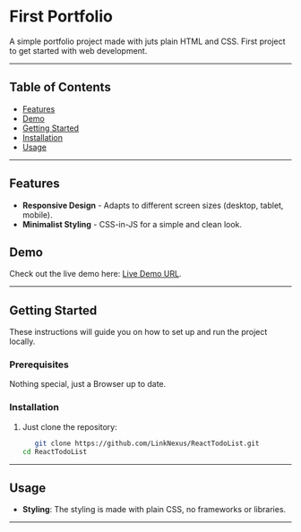 # First Portfolio

A simple portfolio project made with juts plain HTML and CSS. First project to get started with web development.

---

## Table of Contents

- [Features](#features)
- [Demo](#demo)
- [Getting Started](#getting-started)
- [Installation](#installation)
- [Usage](#usage)

---

## Features

- **Responsive Design** - Adapts to different screen sizes (desktop, tablet, mobile).
- **Minimalist Styling** - CSS-in-JS for a simple and clean look.

## Demo

Check out the live demo here: [Live Demo URL](https://firstportfolio.levynkeneng.dev/).

---

## Getting Started

These instructions will guide you on how to set up and run the project locally.

### Prerequisites

Nothing special, just a Browser up to date.

### Installation

1. Just clone the repository:
    ```bash
       git clone https://github.com/LinkNexus/ReactTodoList.git
    cd ReactTodoList
    ```
---

## Usage

- **Styling**: The styling is made with plain CSS, no frameworks or libraries.

---

